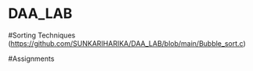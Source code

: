 # DAA_LAB

#Sorting Techniques
(https://github.com/SUNKARIHARIKA/DAA_LAB/blob/main/Bubble_sort.c)

#Assignments
